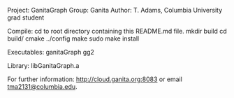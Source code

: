 Project: GanitaGraph
Group: Ganita
Author: T. Adams, Columbia University grad student

Compile:
cd to root directory containing this README.md file. 
mkdir build
cd build/
cmake ../config
make 
sudo make install

Executables:
ganitaGraph
gg2

Library:
libGanitaGraph.a

For further information:
http://cloud.ganita.org:8083 
or email tma2131@columbia.edu. 

